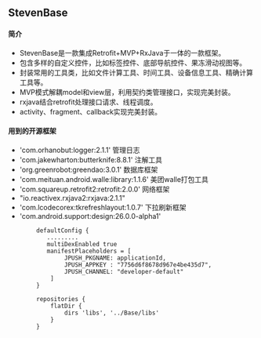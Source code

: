 ##  StevenBase
#### 简介
- StevenBase是一款集成Retrofit+MVP+RxJava于一体的一款框架。
- 包含多样的自定义控件，比如标签控件、底部导航控件、果冻滑动视图等。
- 封装常用的工具类，比如文件计算工具、时间工具、设备信息工具、精确计算工具等。
- MVP模式解耦model和view层，利用契约类管理接口，实现完美封装。
- rxjava结合retrofit处理接口请求、线程调度。
- activity、fragment、callback实现完美封装。

#### 用到的开源框架
- 'com.orhanobut:logger:2.1.1' 管理日志
- 'com.jakewharton:butterknife:8.8.1' 注解工具
- 'org.greenrobot:greendao:3.0.1'  数据库框架
- 'com.meituan.android.walle:library:1.1.6'   美团walle打包工具
- 'com.squareup.retrofit2:retrofit:2.0.0'  网络框架
- "io.reactivex.rxjava2:rxjava:2.1.1"
- 'com.lcodecorex:tkrefreshlayout:1.0.7' 下拉刷新框架
- 'com.android.support:design:26.0.0-alpha1'

```
        defaultConfig {
           .........
           multiDexEnabled true
           manifestPlaceholders = [
                JPUSH_PKGNAME: applicationId,
                JPUSH_APPKEY : "7756d6f8678d967e4be435d7",
                JPUSH_CHANNEL: "developer-default"
            ]
        }
 
        repositories {
            flatDir {
                dirs 'libs', '../Base/libs'
            }
        }
```

